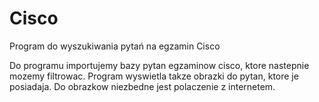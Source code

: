 # Cisco
Program do wyszukiwania pytań na egzamin Cisco

Do programu importujemy bazy pytan egzaminow cisco, ktore nastepnie mozemy filtrowac.
Program wyswietla takze obrazki do pytan, ktore je posiadaja. Do obrazkow niezbedne jest polaczenie z internetem.
